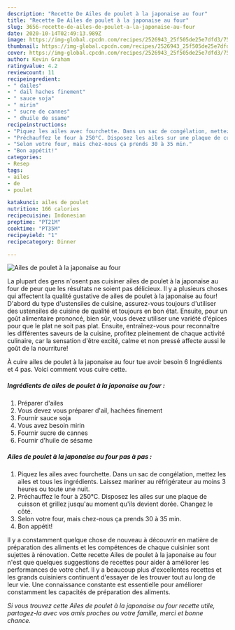 ```yaml
---
description: "Recette De Ailes de poulet à la japonaise au four"
title: "Recette De Ailes de poulet à la japonaise au four"
slug: 3656-recette-de-ailes-de-poulet-a-la-japonaise-au-four
date: 2020-10-14T02:49:13.989Z
image: https://img-global.cpcdn.com/recipes/2526943_25f505de25e7dfd3/751x532cq70/ailes-de-poulet-a-la-japonaise-au-four-photo-principale-de-la-recette.jpg
thumbnail: https://img-global.cpcdn.com/recipes/2526943_25f505de25e7dfd3/751x532cq70/ailes-de-poulet-a-la-japonaise-au-four-photo-principale-de-la-recette.jpg
cover: https://img-global.cpcdn.com/recipes/2526943_25f505de25e7dfd3/751x532cq70/ailes-de-poulet-a-la-japonaise-au-four-photo-principale-de-la-recette.jpg
author: Kevin Graham
ratingvalue: 4.2
reviewcount: 11
recipeingredient:
- " dailes"
- " dail haches finement"
- " sauce soja"
- " mirin"
- " sucre de cannes"
- " dhuile de ssame"
recipeinstructions:
- "Piquez les ailes avec fourchette. Dans un sac de congélation, mettez les ailes et tous les ingrédients. Laissez mariner au réfrigérateur au moins 3 heures ou toute une nuit."
- "Préchauffez le four à 250°C. Disposez les ailes sur une plaque de cuisson et grillez jusqu&#39;au moment qu&#39;ils devient dorée. Changez le côté."
- "Selon votre four, mais chez-nous ça prends 30 à 35 min."
- "Bon appétit!"
categories:
- Resep
tags:
- ailes
- de
- poulet

katakunci: ailes de poulet 
nutrition: 166 calories
recipecuisine: Indonesian
preptime: "PT21M"
cooktime: "PT35M"
recipeyield: "1"
recipecategory: Dinner

---
```



![Ailes de poulet à la japonaise au four](https://img-global.cpcdn.com/recipes/2526943_25f505de25e7dfd3/751x532cq70/ailes-de-poulet-a-la-japonaise-au-four-photo-principale-de-la-recette.jpg)

La plupart des gens n'osent pas cuisiner ailes de poulet à la japonaise au four de peur que les résultats ne soient pas délicieux. Il y a plusieurs choses qui affectent la qualité gustative de ailes de poulet à la japonaise au four! D'abord du type d'ustensiles de cuisine, assurez-vous toujours d'utiliser des ustensiles de cuisine de qualité et toujours en bon état. Ensuite, pour un goût alimentaire prononcé, bien sûr, vous devez utiliser une variété d'épices pour que le plat ne soit pas plat. Ensuite, entraînez-vous pour reconnaître les différentes saveurs de la cuisine, profitez pleinement de chaque activité culinaire, car la sensation d'être excité, calme et non pressé affecte aussi le goût de la nourriture!

<!--inarticleads1-->

À cuire ailes de poulet à la japonaise au four tue avoir besoin 6 Ingrédients et 4 pas. Voici comment vous cuire cette.

##### Ingrédients de ailes de poulet à la japonaise au four :

1. Préparer  d&#39;ailes
1. Vous devez vous préparer  d&#39;ail, hachées finement
1. Fournir  sauce soja
1. Vous avez besoin  mirin
1. Fournir  sucre de cannes
1. Fournir  d&#39;huile de sésame




<!--inarticleads2-->

##### Ailes de poulet à la japonaise au four pas à pas :

1. Piquez les ailes avec fourchette. Dans un sac de congélation, mettez les ailes et tous les ingrédients. Laissez mariner au réfrigérateur au moins 3 heures ou toute une nuit.
1. Préchauffez le four à 250°C. Disposez les ailes sur une plaque de cuisson et grillez jusqu&#39;au moment qu&#39;ils devient dorée. Changez le côté.
1. Selon votre four, mais chez-nous ça prends 30 à 35 min.
1. Bon appétit!




<!--inarticleads1-->

<p>
Il y a constamment quelque chose de nouveau à découvrir en matière de préparation des aliments et les compétences de chaque cuisinier sont sujettes à rénovation. Cette recette Ailes de poulet à la japonaise au four n'est que quelques suggestions de recettes pour aider à améliorer les performances de votre chef. Il y a beaucoup plus d'excellentes recettes et les grands cuisiniers continuent d'essayer de les trouver tout au long de leur vie. Une connaissance constante est essentielle pour améliorer constamment les capacités de préparation des aliments.
</p>

<p>
<i>Si vous trouvez cette Ailes de poulet à la japonaise au four recette utile, partagez-la avec vos amis proches ou votre famille, merci et bonne chance.</i>
</p>
